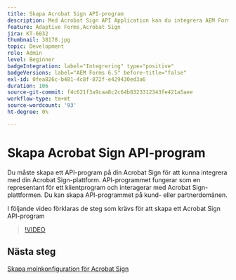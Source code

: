 ```yaml
---
title: Skapa Acrobat Sign API-program
description: Med Acrobat Sign API Application kan du integrera AEM Forms med Acrobat Sign
feature: Adaptive Forms,Acrobat Sign
jira: KT-6032
thumbnail: 38178.jpg
topic: Development
role: Admin
level: Beginner
badgeIntegration: label="Integrering" type="positive"
badgeVersions: label="AEM Forms 6.5" before-title="false"
exl-id: 0fea826c-b481-4c8f-872f-e429430ed3a6
duration: 106
source-git-commit: f4c621f3a9caa8c2c64b8323312343fe421a5aee
workflow-type: tm+mt
source-wordcount: '93'
ht-degree: 0%

---
```


# Skapa Acrobat Sign API-program

Du måste skapa ett API-program på din Acrobat Sign för att kunna integrera med din Acrobat Sign-plattform. API-programmet fungerar som en representant för ett klientprogram och interagerar med Acrobat Sign-plattformen. Du kan skapa API-programmet på kund- eller partnerdomänen.

I följande video förklaras de steg som krävs för att skapa ett Acrobat Sign API-program

>[!VIDEO](https://video.tv.adobe.com/v/38178?quality=12&learn=on)

## Nästa steg

[Skapa molnkonfiguration för Acrobat Sign](./create-adobe-sign-cloud-configuration.md)